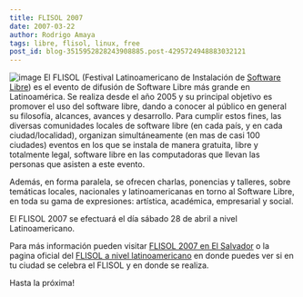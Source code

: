 ```yaml
---
title: FLISOL 2007
date: 2007-03-22
author: Rodrigo Amaya
tags: libre, flisol, linux, free
post_id: blog-3515952828243908885.post-4295724948883032121
---
```


![image](https://bp0.blogger.com/_ayvorITawE4/RgKBl8DxhWI/AAAAAAAAAM4/8S5rEPpzcNc/s400/flisolsmall.png)    El
FLISOL (Festival Latinoamericano de Instalación de [Software Libre](https://es.wikipedia.org/wiki/Software_libre)) es el evento de difusión de Software Libre más grande en Latinoamérica. Se realiza desde el año 2005 y su principal objetivo es promover el uso del software libre, dando a conocer al público en general su filosofía, alcances, avances y desarrollo. Para cumplir estos fines, las diversas comunidades locales de software libre (en cada país, y en cada ciudad/localidad), organizan simultáneamente (en mas de casi 100 ciudades) eventos en los que se instala de manera gratuita, libre y totalmente legal, software libre en las computadoras que llevan las personas que asisten a este evento.

Además, en forma paralela, se ofrecen charlas, ponencias y talleres, sobre temáticas locales, nacionales y latinoamericanas en torno al Software Libre, en toda su gama de expresiones: artística, académica, empresarial y social.

El FLISOL 2007 se efectuará el día sábado 28 de abril a nivel Latinoamericano.

Para más información pueden visitar [FLISOL 2007 en El Salvador](https://www.installfest.info/FLISOL2007/ElSalvador) o la pagina oficial del [FLISOL a nivel latinoamericano](https://www.installfest.info/FLISOL2007) en donde puedes ver si en tu ciudad se celebra el FLISOL y en donde se realiza.

Hasta la próxima!